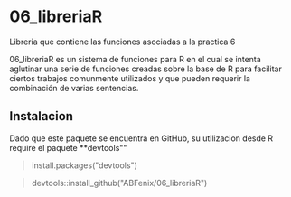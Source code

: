 # 06_libreriaR
Libreria que contiene las funciones asociadas a la practica 6

06_libreriaR es un sistema de funciones para R en el cual se intenta aglutinar una serie de funciones creadas sobre la base de R para 
facilitar ciertos trabajos comunmente utilizados y que pueden requerir la combinación de varias sentencias.

## Instalacion

Dado que este paquete se encuentra en GitHub, su utilizacion desde R require el paquete **devtools""  

>install.packages("devtools")

>devtools::install_github("ABFenix/06_libreriaR")
